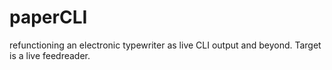 # paperCLI
refunctioning an electronic typewriter as live CLI output and beyond. Target is a live feedreader.

